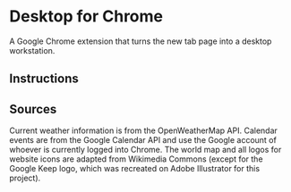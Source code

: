 # Desktop for Chrome
A Google Chrome extension that turns the new tab page into a desktop workstation.

## Instructions

## Sources
Current weather information is from the OpenWeatherMap API. Calendar events are from the Google Calendar API and use the Google account of whoever is currently logged into Chrome. The world map and all logos for website icons are adapted from Wikimedia Commons (except for the Google Keep logo, which was recreated on Adobe Illustrator for this project).
